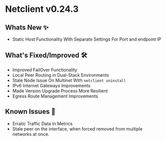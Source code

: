# Netclient v0.24.3

## Whats New ✨
- Static Host Functionality With Separate Settings For Port and endpoint IP

## What's Fixed/Improved 🛠

- Improved FailOver Functionality
- Local Peer Routing in Dual-Stack Environments
- Stale Node Issue On Multinet With `netclient uninstall`
- IPv6 Internet Gateways Improvements
- Made Version Upgrade Process More Resilient
- Egress Route Management Improvements

## Known Issues 🐞

- Erratic Traffic Data In Metrics
- Stale peer on the interface, when forced removed from multiple networks at once.
